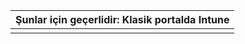 |                            Şunlar için geçerlidir: Klasik portalda Intune                            |
|------------------------------------------------------------------------------------------------|
|                                                                                                |

